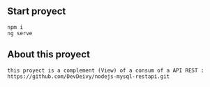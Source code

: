 ## Start proyect
```
npm i
ng serve
```
## About this proyect
```
this proyect is a complement (View) of a consum of a API REST : https://github.com/DevDeivy/nodejs-mysql-restapi.git
```
